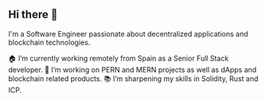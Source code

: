 ## Hi there 👋

I'm a Software Engineer passionate about decentralized applications and blockchain technologies.

🏠 I’m currently working remotely from Spain as a Senior Full Stack developer.
🏢 I’m working on PERN and MERN projects as well as dApps and blockchain related products.
📚 I’m sharpening my skills in Solidity, Rust and ICP.

<!--
**tlapata/tlapata** is a ✨ _special_ ✨ repository because its `README.md` (this file) appears on your GitHub profile.

Here are some ideas to get you started:

- 🔭 I’m currently working on ...
- 🌱 I’m currently learning ...
- 👯 I’m looking to collaborate on ...
- 🤔 I’m looking for help with ...
- 💬 Ask me about ...
- 📫 How to reach me: ...
- 😄 Pronouns: ...
- ⚡ Fun fact: ...
-->
